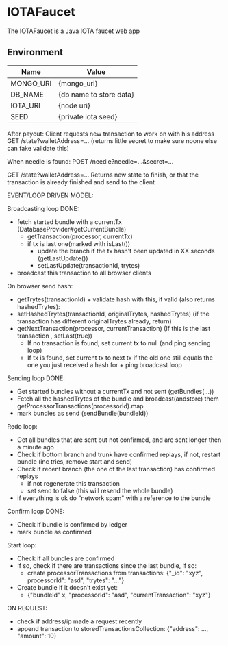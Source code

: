 # IOTAFaucet
The IOTAFaucet is a Java IOTA faucet web app

## Environment
| Name | Value |
| --------- | --- |
| MONGO_URI | {mongo_uri} |
| DB_NAME | {db name to store data} |
| IOTA_URI | {node uri} |
| SEED | {private iota seed} |

After payout: Client requests new transaction to work on with his address
GET /state?walletAddress=...
(returns little secret to make sure noone else can fake validate this)

When needle is found:
POST /needle?needle=...&secret=...

GET /state?walletAddress=...
Returns new state to finish, or that the transaction is already finished and send to the client






EVENT/LOOP DRIVEN MODEL:

Broadcasting loop DONE:
- fetch started bundle with a currentTx (DatabaseProvider#getCurrentBundle)
  - getTransaction(processor, currentTx)
  - if tx is last one(marked with isLast())
    - update the branch if the tx hasn't been updated in XX seconds (getLastUpdate())
    - setLastUpdate(transactionId, trytes)
- broadcast this transaction to all browser clients

On browser send hash:
- getTrytes(transactionId) + validate hash with this, if valid (also returns hashedTrytes):
- setHashedTrytes(transactionId, originalTrytes, hashedTrytes) (if the transaction has different originalTrytes already, return)
- getNextTransaction(processor, currentTransaction) (If this is the last transaction , setLast(true))
  - If no transaction is found, set current tx to null (and ping sending loop)
  - If tx is found, set current tx to next tx if the old one still equals the one you just received a hash for + ping broadcast loop

Sending loop DONE:
- Get started bundles without a currentTx and not sent (getBundles(...))
- Fetch all the hashedTrytes of the bundle and broadcast(andstore) them getProcessorTransactions(processorId).map
- mark bundles as send (sendBundle(bundleId))


Redo loop:
- Get all bundles that are sent but not confirmed, and are sent longer then a minute ago
- Check if bottom branch and trunk have confirmed replays, if not, restart bundle (inc tries, remove start and send)
- Check if recent branch (the one of the last transaction) has confirmed replays
  - if not regenerate this transaction
  - set send to false (this will resend the whole bundle)
- if everything is ok do "network spam" with a reference to the bundle

Confirm loop DONE:
- Check if bundle is confirmed by ledger
- mark bundle as confirmed


Start loop:
- Check if all bundles are confirmed
- If so, check if there are transactions since the last bundle, if so:
  - create processorTransactions from transactions: {"_id": "xyz", processorId": "asd", "trytes": "..."}
- Create bundle if it doesn't exist yet:
  - {"bundleId" x, "processorId": "asd", "currentTransaction": "xyz"}


ON REQUEST:
- check if address/ip made a request recently
- append transaction to storedTransactionsCollection: {"address": ..., "amount": 10}